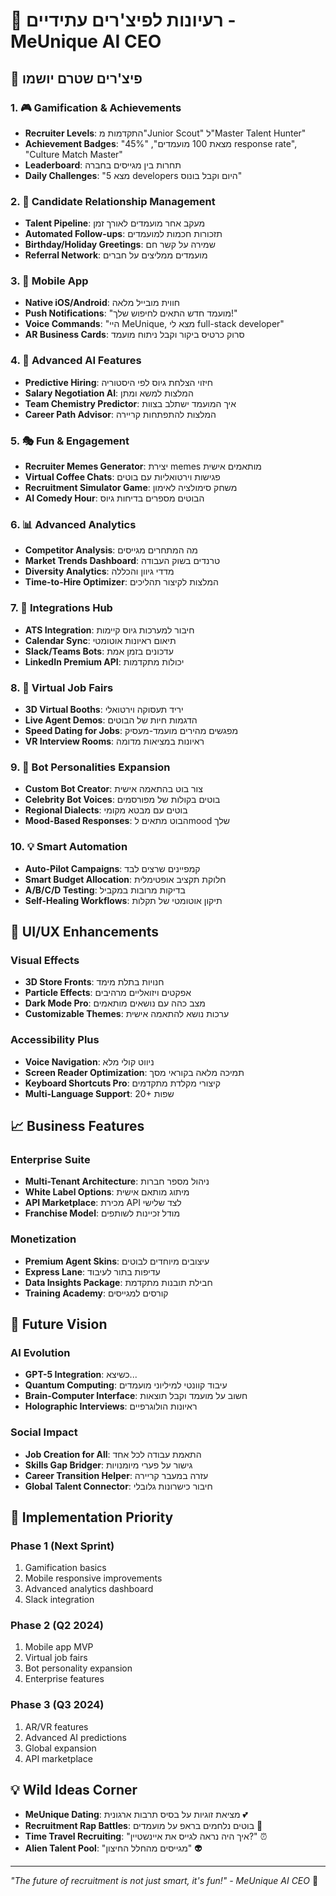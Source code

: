 # 🚀 רעיונות לפיצ'רים עתידיים - MeUnique AI CEO

## 🎯 פיצ'רים שטרם יושמו

### 1. 🎮 Gamification & Achievements
- **Recruiter Levels**: התקדמות מ"Junior Scout" ל"Master Talent Hunter"
- **Achievement Badges**: "מצאת 100 מועמדים", "45% response rate", "Culture Match Master"
- **Leaderboard**: תחרות בין מגייסים בחברה
- **Daily Challenges**: "מצא 5 developers היום וקבל בונוס"

### 2. 🤝 Candidate Relationship Management
- **Talent Pipeline**: מעקב אחר מועמדים לאורך זמן
- **Automated Follow-ups**: תזכורות חכמות למועמדים
- **Birthday/Holiday Greetings**: שמירה על קשר חם
- **Referral Network**: מועמדים ממליצים על חברים

### 3. 📱 Mobile App
- **Native iOS/Android**: חווית מובייל מלאה
- **Push Notifications**: "מועמד חדש התאים לחיפוש שלך!"
- **Voice Commands**: "היי MeUnique, מצא לי full-stack developer"
- **AR Business Cards**: סרוק כרטיס ביקור וקבל ניתוח מועמד

### 4. 🧠 Advanced AI Features
- **Predictive Hiring**: חיזוי הצלחת גיוס לפי היסטוריה
- **Salary Negotiation AI**: המלצות למשא ומתן
- **Team Chemistry Predictor**: איך המועמד ישתלב בצוות
- **Career Path Advisor**: המלצות להתפתחות קריירה

### 5. 🎭 Fun & Engagement
- **Recruiter Memes Generator**: יצירת memes מותאמים אישית
- **Virtual Coffee Chats**: פגישות וירטואליות עם בוטים
- **Recruitment Simulator Game**: משחק סימולציה לאימון
- **AI Comedy Hour**: הבוטים מספרים בדיחות גיוס

### 6. 📊 Advanced Analytics
- **Competitor Analysis**: מה המתחרים מגייסים
- **Market Trends Dashboard**: טרנדים בשוק העבודה
- **Diversity Analytics**: מדדי גיוון והכללה
- **Time-to-Hire Optimizer**: המלצות לקיצור תהליכים

### 7. 🔗 Integrations Hub
- **ATS Integration**: חיבור למערכות גיוס קיימות
- **Calendar Sync**: תיאום ראיונות אוטומטי
- **Slack/Teams Bots**: עדכונים בזמן אמת
- **LinkedIn Premium API**: יכולות מתקדמות

### 8. 🎪 Virtual Job Fairs
- **3D Virtual Booths**: יריד תעסוקה וירטואלי
- **Live Agent Demos**: הדגמות חיות של הבוטים
- **Speed Dating for Jobs**: מפגשים מהירים מועמד-מעסיק
- **VR Interview Rooms**: ראיונות במציאות מדומה

### 9. 🤖 Bot Personalities Expansion
- **Custom Bot Creator**: צור בוט בהתאמה אישית
- **Celebrity Bot Voices**: בוטים בקולות של מפורסמים
- **Regional Dialects**: בוטים עם מבטא מקומי
- **Mood-Based Responses**: הבוט מתאים לmood שלך

### 10. 💡 Smart Automation
- **Auto-Pilot Campaigns**: קמפיינים שרצים לבד
- **Smart Budget Allocation**: חלוקת תקציב אופטימלית
- **A/B/C/D Testing**: בדיקות מרובות במקביל
- **Self-Healing Workflows**: תיקון אוטומטי של תקלות

## 🎨 UI/UX Enhancements

### Visual Effects
- **3D Store Fronts**: חנויות בתלת מימד
- **Particle Effects**: אפקטים ויזואליים מרהיבים
- **Dark Mode Pro**: מצב כהה עם נושאים מותאמים
- **Customizable Themes**: ערכות נושא להתאמה אישית

### Accessibility Plus
- **Voice Navigation**: ניווט קולי מלא
- **Screen Reader Optimization**: תמיכה מלאה בקוראי מסך
- **Keyboard Shortcuts Pro**: קיצורי מקלדת מתקדמים
- **Multi-Language Support**: 20+ שפות

## 📈 Business Features

### Enterprise Suite
- **Multi-Tenant Architecture**: ניהול מספר חברות
- **White Label Options**: מיתוג מותאם אישית
- **API Marketplace**: מכירת API לצד שלישי
- **Franchise Model**: מודל זכיינות לשותפים

### Monetization
- **Premium Agent Skins**: עיצובים מיוחדים לבוטים
- **Express Lane**: עדיפות בתור לעיבוד
- **Data Insights Package**: חבילת תובנות מתקדמת
- **Training Academy**: קורסים למגייסים

## 🔮 Future Vision

### AI Evolution
- **GPT-5 Integration**: כשיצא...
- **Quantum Computing**: עיבוד קוונטי למיליוני מועמדים
- **Brain-Computer Interface**: חשוב על מועמד וקבל תוצאות
- **Holographic Interviews**: ראיונות הולוגרפיים

### Social Impact
- **Job Creation for All**: התאמת עבודה לכל אחד
- **Skills Gap Bridger**: גישור על פערי מיומנויות
- **Career Transition Helper**: עזרה במעבר קריירה
- **Global Talent Connector**: חיבור כישרונות גלובלי

## 🎯 Implementation Priority

### Phase 1 (Next Sprint)
1. Gamification basics
2. Mobile responsive improvements
3. Advanced analytics dashboard
4. Slack integration

### Phase 2 (Q2 2024)
1. Mobile app MVP
2. Virtual job fairs
3. Bot personality expansion
4. Enterprise features

### Phase 3 (Q3 2024)
1. AR/VR features
2. Advanced AI predictions
3. Global expansion
4. API marketplace

## 💡 Wild Ideas Corner

- **MeUnique Dating**: מציאת זוגיות על בסיס תרבות ארגונית 💕
- **Recruitment Rap Battles**: בוטים נלחמים בראפ על מועמדים 🎤
- **Time Travel Recruiting**: "איך היה נראה לגייס את איינשטיין?" ⏰
- **Alien Talent Pool**: "מגייסים מהחלל החיצון" 👽

---

*"The future of recruitment is not just smart, it's fun!" - MeUnique AI CEO* 🚀 